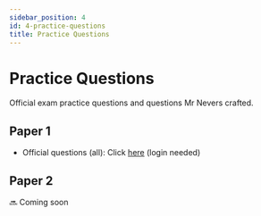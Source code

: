 ```yaml
---
sidebar_position: 4
id: 4-practice-questions
title: Practice Questions
---
```

# Practice Questions
Official exam practice questions and questions Mr Nevers crafted.

## Paper 1
- Official questions (all): Click [here](https://dcigroupadmin.sharepoint.com/:b:/r/teams/Section_123DG-Dg-DCSG-Year-22-23/Shared%20Documents/General/Example%20Questions/Paper%201/Paper%201%20-%20EVERYTHING.pdf?csf=1&web=1&e=6ynTNu) (login needed)


## Paper 2
🔜 Coming soon